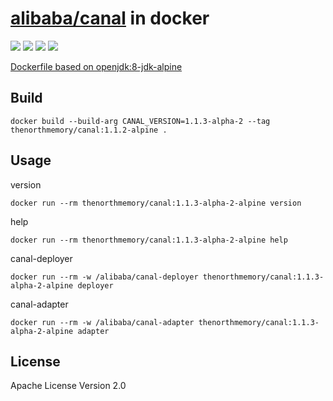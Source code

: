 # [alibaba/canal](https://github.com/alibaba/canal) in docker

[![](https://img.shields.io/docker/automated/thenorthmemory/canal.svg)](https://hub.docker.com/r/thenorthmemory/canal)
[![](https://img.shields.io/docker/pulls/thenorthmemory/canal.svg)](https://hub.docker.com/r/thenorthmemory/canal)
[![](https://img.shields.io/github/last-commit/thenorthmemory/canal-docker.svg)](https://github.com/TheNorthMemory/canal-docker)
[![](https://img.shields.io/github/repo-size/thenorthmemory/canal-docker.svg)](https://github.com/TheNorthMemory/canal-docker)

[Dockerfile based on openjdk:8-jdk-alpine](https://github.com/TheNorthMemory/canal-docker/blob/master/Dockerfile)

## Build

`docker build --build-arg CANAL_VERSION=1.1.3-alpha-2 --tag thenorthmemory/canal:1.1.2-alpine .`

## Usage

version

`docker run --rm thenorthmemory/canal:1.1.3-alpha-2-alpine version`

help

`docker run --rm thenorthmemory/canal:1.1.3-alpha-2-alpine help`

canal-deployer

`docker run --rm -w /alibaba/canal-deployer thenorthmemory/canal:1.1.3-alpha-2-alpine deployer`

canal-adapter

`docker run --rm -w /alibaba/canal-adapter thenorthmemory/canal:1.1.3-alpha-2-alpine adapter`

## License

Apache License Version 2.0
